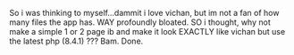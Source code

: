 
So i was thinking to myself...dammit i love vichan, but im not a fan of how many files the app has. WAY profoundly bloated. SO i thought, why not make a simple 1 or 2 page ib and make it look EXACTLY like vichan but use the latest php (8.4.1) ??? Bam. Done. 
